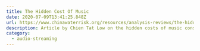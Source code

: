 ```yaml
---
title: The Hidden Cost Of Music
date: 2020-07-09T13:41:25.848Z
url: https://www.chinawaterrisk.org/resources/analysis-reviews/the-hidden-cost-of-music/
description: Article by Chien Tat Low on the hidden costs of music consumption
category:
  - audio-streaming
---
```

